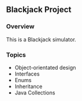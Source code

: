## Blackjack Project

### Overview
This is a Blackjack simulator.

### Topics
* Object-orientated design
* Interfaces
* Enums
* Inheritance
* Java Collections
